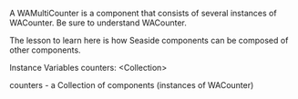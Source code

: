 A WAMultiCounter is a component that consists of several instances of WACounter. Be sure to understand WACounter.

The lesson to learn here is how Seaside components can be composed of other components.

Instance Variables
	counters:		<Collection<WACounter>>

counters
	- a Collection of components (instances of WACounter) 
